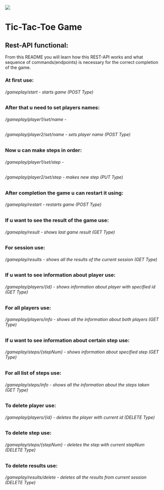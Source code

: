 <a href="https://codeclimate.com/github/IVF13/tic-tac-toe/maintainability"><img src="https://api.codeclimate.com/v1/badges/776dba3228321697125e/maintainability" /></a>
# Tic-Tac-Toe Game
## Rest-API functional:
From this README you will learn how this REST-API works and what sequence of commands(endpoints) is necessary for the correct completion of the game.

### At first use:
###### /gameplay/start - starts game (POST Type)
### After that u need to set players names:
###### /gameplay/player1/set/name -
###### /gameplay/player2/set/name - sets player name (POST Type)
### Now u can make steps in order:
###### /gameplay/player1/set/step -
###### /gameplay/player2/set/step - makes new step (PUT Type)
### After completion the game u can restart it using:
###### /gameplay/restart - restarts game (POST Type)
### If u want to see the result of the game use:
###### /gameplay/result - shows last game result (GET Type)
### For session use:
###### /gameplay/results - shows all the results of the current session (GET Type)
### If u want to see information about player use:
###### /gameplay/players/{id} - shows information about player with specified id (GET Type)
### For all players use:
###### /gameplay/players/info - shows all the information about both players (GET Type)
### If u want to see information about certain step use:
###### /gameplay/steps/{stepNum} - shows information about specified step (GET Type)
### For all list of steps use:
###### /gameplay/steps/info - shows all the information about the steps taken (GET Type)
### To delete player use:
###### /gameplay/players/{id} - deletes the player with current id (DELETE Type)
### To delete step use:
###### /gameplay/steps/{stepNum} - deletes the step with current stepNum (DELETE Type)
### To delete results use:
###### /gameplay/results/delete - deletes all the results from current session (DELETE Type)

